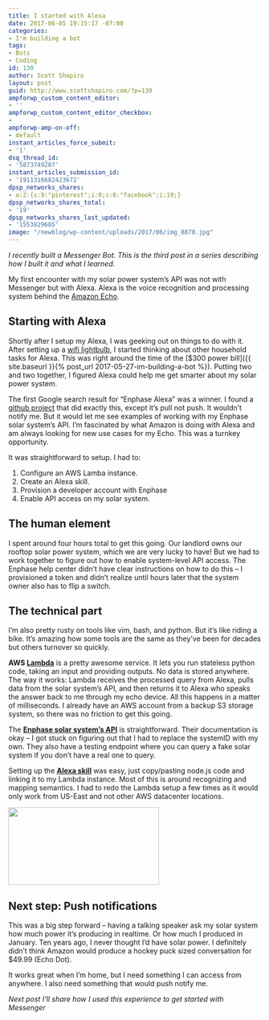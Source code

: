 ```yaml
---
title: I started with Alexa
date: 2017-06-05 19:15:17 -07:00
categories:
- I'm building a bot
tags:
- Bots
- Coding
id: 130
author: Scott Shapiro
layout: post
guid: http://www.scottshapiro.com/?p=130
ampforwp_custom_content_editor:
- ''
ampforwp_custom_content_editor_checkbox:
- 
ampforwp-amp-on-off:
- default
instant_articles_force_submit:
- '1'
dsq_thread_id:
- '5873749287'
instant_articles_submission_id:
- '1911316682423672'
dpsp_networks_shares:
- a:2:{s:9:"pinterest";i:0;s:8:"facebook";i:19;}
dpsp_networks_shares_total:
- '19'
dpsp_networks_shares_last_updated:
- '1553829605'
image: "/newblog/wp-content/uploads/2017/06/img_8878.jpg"
---
```


_I recently built a Messenger Bot. This is the third post in a series describing how I built it and what I learned._

My first encounter with my solar power system&#8217;s API was not with Messenger but with Alexa. Alexa is the voice recognition and processing system behind the [Amazon Echo](https://www.amazon.com/Amazon-Echo-Bluetooth-Speaker-with-WiFi-Alexa/dp/B00X4WHP5E).

## Starting with Alexa

Shortly after I setup my Alexa, I was geeking out on things to do with it. After setting up a [wifi lightbulb](https://www.amazon.com/TP-Link-Dimmable-Equivalent-Assistant-LB100/dp/B01HXM8XF6), I started thinking about other household tasks for Alexa. This was right around the time of the [$300 power bill]({{ site.baseurl }}{% post_url 2017-05-27-im-building-a-bot %}). Putting two and two together, I figured Alexa could help me get smarter about my solar power system.

The first Google search result for &#8220;Enphase Alexa&#8221; was a winner.&nbsp;I found a [github project](https://github.com/dzimmanck/enphase-echo) that did exactly this, except it&#8217;s pull not push. It wouldn&#8217;t notify me. But it would let me see examples of working with my Enphase solar system&#8217;s API. I&#8217;m fascinated by what Amazon is doing with Alexa and am always looking for new use cases for my Echo. This was a turnkey opportunity.

It was straightforward to setup. I had to:  
1. Configure an AWS Lamba instance.  
2. Create an Alexa skill.  
3. Provision a developer account with Enphase  
4. Enable API access on my solar system.

## The human element

I spent around four hours total to get this going. Our landlord owns our rooftop solar power system, which we are very lucky to have! But we had to work together to figure out how to enable system-level API access. The Enphase help center didn&#8217;t have clear instructions on how to do this &#8211; I provisioned a token and didn&#8217;t realize until hours later that the system owner also has to flip a switch.

## The technical part

I&#8217;m also pretty rusty on tools like vim, bash, and python. But it&#8217;s like riding a bike. It&#8217;s amazing how some tools are the same as they&#8217;ve been for decades but others turnover so quickly.

**AWS [Lambda](https://aws.amazon.com/lambda/)** is a pretty awesome service. It lets you run stateless python code, taking an input and providing outputs. No data is stored anywhere. The way it works: Lambda receives the processed query from Alexa, pulls data from the solar system&#8217;s API, and then returns it to Alexa who speaks the answer back to me through my echo device. All this happens in a matter of milliseconds. I already have an AWS account from a backup S3 storage system, so there was no friction to get this going.

The **[Enphase solar system&#8217;s API](https://developer.enphase.com/docs)** is straightforward. Their documentation is okay &#8211; I got stuck on figuring out that I had to replace the systemID with my own. They also have a testing endpoint where you can query a fake solar system if you don&#8217;t have a real one to query.

Setting up the **[Alexa skill](https://developer.amazon.com/edw/home.html#/)** was easy, just copy/pasting node.js code and linking it to my Lambda instance. Most of this is around recognizing and mapping semantics. I had to redo the Lambda setup a few times as it would only work from US-East and not other AWS datacenter locations.

<img src="/wp-content/uploads/2017/06/Screen-Shot-2017-05-28-at-5.05.19-PM-300x154.png" alt="" width="300" height="154" class="alignnone size-medium wp-image-135" />

## Next step: Push notifications

This was a big step forward &#8211; having a talking speaker ask my solar system how much power it&#8217;s producing in realtime. Or how much I produced in January. Ten years ago, I never thought I&#8217;d have solar power. I definitely didn&#8217;t think Amazon would produce a hockey puck sized conversation for $49.99 (Echo Dot).

It works great when I&#8217;m home, but I need something I can access from anywhere. I also need something that would push notify me.

_Next post I&#8217;ll share how I used this experience to get started with Messenger_
